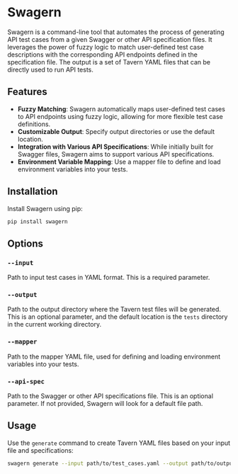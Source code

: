 # Swagern

Swagern is a command-line tool that automates the process of generating API test cases from a given Swagger or other API specification files. It leverages the power of fuzzy logic to match user-defined test case descriptions with the corresponding API endpoints defined in the specification file. The output is a set of Tavern YAML files that can be directly used to run API tests.

## Features

- **Fuzzy Matching**: Swagern automatically maps user-defined test cases to API endpoints using fuzzy logic, allowing for more flexible test case definitions.
- **Customizable Output**: Specify output directories or use the default location.
- **Integration with Various API Specifications**: While initially built for Swagger files, Swagern aims to support various API specifications.
- **Environment Variable Mapping**: Use a mapper file to define and load environment variables into your tests.

## Installation

Install Swagern using pip:

```bash
pip install swagern
```
## Options

### `--input`
Path to input test cases in YAML format. This is a required parameter.

### `--output`
Path to the output directory where the Tavern test files will be generated. This is an optional parameter, and the default location is the `tests` directory in the current working directory.

### `--mapper`
Path to the mapper YAML file, used for defining and loading environment variables into your tests. 

### `--api-spec`
Path to the Swagger or other API specifications file. This is an optional parameter. If not provided, Swagern will look for a default file path.

## Usage

Use the `generate` command to create Tavern YAML files based on your input file and specifications:

```bash
swagern generate --input path/to/test_cases.yaml --output path/to/output-dir --mapper path/to/mapper-file --api-spec path/to/swagger.json
```
